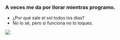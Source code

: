 ### A veces me da por llorar mientras programo.

- ¿Por qué sale el sol todos los días?  
- No lo sé, pero si funciona no lo toques.


![](https://www.pngkit.com/png/detail/169-1692815_shinji-transparent-sitting-neon-genesis-evangelion-sad.png)


